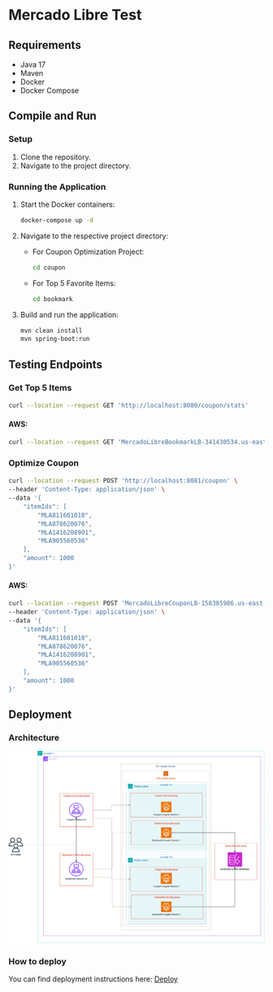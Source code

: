 # Mercado Libre Test

## Requirements

* Java 17
* Maven
* Docker
* Docker Compose

## Compile and Run

### Setup

1. Clone the repository.
2. Navigate to the project directory.

### Running the Application

1. Start the Docker containers:

    ```bash
    docker-compose up -d
    ```

2. Navigate to the respective project directory:
    * For Coupon Optimization Project:

        ```bash
        cd coupon
        ```

    * For Top 5 Favorite Items:

        ```bash
        cd bookmark
        ```

3. Build and run the application:

    ```bash
    mvn clean install
    mvn spring-boot:run
    ```

## Testing Endpoints

### Get Top 5 Items

```bash
curl --location --request GET 'http://localhost:8080/coupon/stats'
```

#### AWS:

```bash
curl --location --request GET 'MercadoLibreBookmarkLB-341430534.us-east-1.elb.amazonaws.com/coupon/stats'
```

### Optimize Coupon

```bash
curl --location --request POST 'http://localhost:8081/coupon' \
--header 'Content-Type: application/json' \
--data '{
    "itemIds": [
        "MLA811601010",
        "MLA878620076",
        "MLA1416208901",
        "MLA905560536"
    ],
    "amount": 1000
}'
```

#### AWS:

```bash
curl --location --request POST 'MercadoLibreCouponLB-158385986.us-east-1.elb.amazonaws.com/coupon' \
--header 'Content-Type: application/json' \
--data '{
    "itemIds": [
        "MLA811601010",
        "MLA878620076",
        "MLA1416208901",
        "MLA905560536"
    ],
    "amount": 1000
}'
```

## Deployment

### Architecture
![architecture](./ml-design.png)

### How to deploy

You can find deployment instructions here:
[Deploy](DEPLOY.MD)
